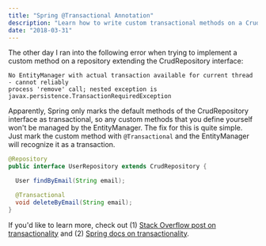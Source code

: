```yaml
---
title: "Spring @Transactional Annotation"
description: "Learn how to write custom transactional methods on a CrudRepository."
date: "2018-03-31"
---
```


The other day I ran into the following error when trying to implement
a custom method on a repository extending the CrudRepository interface:

```
No EntityManager with actual transaction available for current thread - cannot reliably
process 'remove' call; nested exception is javax.persistence.TransactionRequiredException
```

Apparently, Spring only marks the default methods of the CrudRepository interface
as transactional, so any custom methods that you define yourself won't be managed by
the EntityManager. The fix for this is quite simple. Just mark the custom method
with `@Transactional` and the EntityManager will recognize it as a transaction.

```java
@Repository
public interface UserRepository extends CrudRepository {

  User findByEmail(String email);

  @Transactional
  void deleteByEmail(String email);
}

```

If you'd like to learn more, check out (1)
[Stack Overflow post on transactionality](https://stackoverflow.com/questions/39827054/spring-jpa-repository-transactionality) and (2)
[Spring docs on transactionality](https://docs.spring.io/spring-data/jpa/docs/current/reference/html/#transactions).
